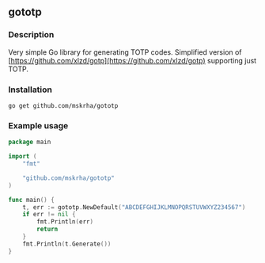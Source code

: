 ## gototp

### Description
Very simple Go library for generating TOTP codes. Simplified version of [https://github.com/xlzd/gotp](https://github.com/xlzd/gotp) supporting just TOTP.

### Installation
`go get github.com/mskrha/gototp`

### Example usage
```go
package main

import (
	"fmt"

	"github.com/mskrha/gototp"
)

func main() {
	t, err := gototp.NewDefault("ABCDEFGHIJKLMNOPQRSTUVWXYZ234567")
	if err != nil {
		fmt.Println(err)
		return
	}
	fmt.Println(t.Generate())
}
```
